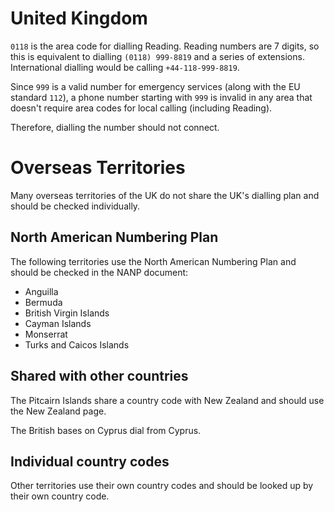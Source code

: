 # United Kingdom

`0118` is the area code for dialling Reading.
Reading numbers are 7 digits, so this is equivalent to dialling
`(0118) 999-8819` and a series of extensions. International dialling
would be calling `+44-118-999-8819`.

Since `999` is a valid number for emergency services (along with the EU standard
`112`), a phone number starting with `999` is invalid in any area that doesn't
require area codes for local calling (including Reading).

Therefore, dialling the number should not connect.

# Overseas Territories

Many overseas territories of the UK do not share the UK's dialling plan and
should be checked individually.

## North American Numbering Plan
The following territories use the North American Numbering Plan and should be
checked in the NANP document:

* Anguilla
* Bermuda
* British Virgin Islands
* Cayman Islands
* Monserrat
* Turks and Caicos Islands

## Shared with other countries

The Pitcairn Islands share a country code with New Zealand and should use the
New Zealand page.

The British bases on Cyprus dial from Cyprus.

## Individual country codes

Other territories use their own country codes and should be looked up by their
own country code.
